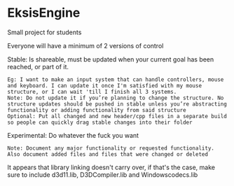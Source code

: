 # EksisEngine
Small project for students

Everyone will have a minimum of 2 versions of control

Stable: Is shareable, must be updated when your current goal has been reached, or part of it.
	
	Eg: I want to make an input system that can handle controllers, mouse and keyboard. I can update it once I'm satisfied with my mouse structure, or I can wait 'till I finish all 3 systems.
	Note: Do not update it if you’re planning to change the structure. No structure updates should be pushed in stable unless you’re abstracting functionality or adding functionality from said structure
	Optional: Put all changed and new header/cpp files in a separate build so people can quickly drag stable changes into their folder

Experimental: Do whatever the fuck you want
	
	Note: Document any major functionality or requested functionality. Also document added files and files that were changed or deleted


It appears that library linking doesn't carry over, if that's the case, make sure to include d3d11.lib, D3DCompiler.lib and Windowscodecs.lib
